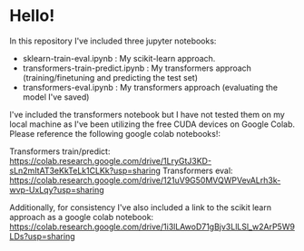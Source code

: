 # Hello! 

In this repository I've included three jupyter notebooks: 
- sklearn-train-eval.ipynb : My scikit-learn approach. 
- transformers-train-predict.ipynb : My transformers approach (training/finetuning and predicting the test set)
- transformers-eval.ipynb : My transformers approach (evaluating the model I've saved)

I've included the transformers notebook but I have not tested them on my local machine as I've been utilizing the free CUDA devices on Google Colab.
Please reference the following google colab notebooks!:

Transformers train/predict: https://colab.research.google.com/drive/1LryGtJ3KD-sLn2mItAT3eKkTeLk1CLKk?usp=sharing
Transformers eval: https://colab.research.google.com/drive/121uV9G50MVQWPVevALrh3k-wvp-UxLqy?usp=sharing

Additionally, for consistency I've also included a link to the scikit learn approach as a google colab notebook: https://colab.research.google.com/drive/1i3lLAwoD71gBjv3LlLSl_w2ArP5W9LDs?usp=sharing

